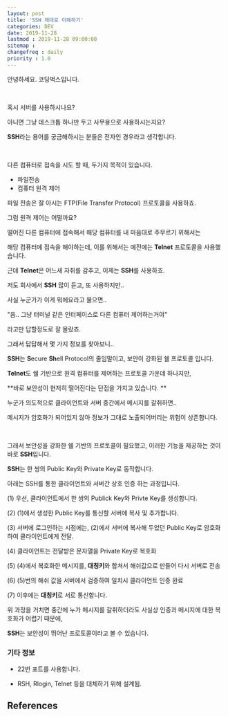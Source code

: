 ```yaml
---
layout: post
title: 'SSH 제대로 이해하기'
categories: DEV
date: 2019-11-28
lastmod : 2019-11-28 09:00:00
sitemap :
changefreq : daily
priority : 1.0
---
```




안녕하세요. 코딩벅스입니다. 

<br>

혹시 서버를 사용하시나요? 

아니면 그냥 데스크톱 하나만 두고 사무용으로 사용하시는지요? 

**SSH**라는 용어를 궁금해하시는 분들은 전자인 경우라고 생각합니다. 

<br>

다른 컴퓨터로 접속을 시도 할 때, 두가지 목적이 있습니다. 



* 파일전송
* 컴퓨터 원격 제어



파일 전송은 잘 아시는 FTP(File Transfer Protocol) 프로토콜을 사용하죠. 

그럼 원격 제어는 어떨까요? 

떨어진 다른 컴퓨터에 접속해서 해당 컴퓨터를 내 마음대로 주무르기 위해서는 

해당 컴퓨터에 접속을 해야하는데, 이를 위해서는 예전에는 **Telnet** 프로토콜을 사용했습니다. 

근데 **Telnet**은 어느새 자취를 감추고, 이제는 **SSH**를 사용하죠. 



저도 회사에서 **SSH** 많이 듣고, 또 사용하지만.. 

사실 누군가가 이게 뭐에요라고 물으면.. 

"음.. 그냥 터미널 같은 인터페이스로 다른 컴퓨터 제어하는거야"

라고만 답할정도로 잘 몰랐죠.



그래서 답답해서 몇 가지 정보를 찾아보니.. 



**SSH**는 **S**ecure **Sh**ell Protocol의 줄임말이고, 보안이 강화된 쉘 프로토콜 입니다.  

**Telnet**도 쉘 기반으로 원격 컴퓨터를 제어하는 프로토콜 가운데 하나지만,  

**바로 보안성이 현저히 떨어진다는 단점을 가지고 있습니다. **

누군가 의도적으로 클라이언트와 서버 중간에서 메시지를 갈취하면.. 

메시지가 암호화가 되어있지 않아 정보가 그대로 노출되어버리는 위험이 상존합니다.  

<br>

그래서 보안성을 강화한 쉘 기반의 프로토콜이 필요했고, 이러한 기능을 제공하는 것이 바로 **SSH**입니다. 

**SSH**는 한 쌍의 Public Key와 Private Key로 동작합니다. 

아래는 SSH를 통한 클라이언트와 서버간 상호 인증 하는 과정입니다. 



(1) 우선, 클라이언트에서 한 쌍의 Publick Key와 Privte Key를 생성합니다. 

(2) (1)에서 생성한 Public Key를 통신할 서버에 복사 및 추가합니다. 

(3) 서버에 로그인하는 시점에는, (2)에서 서버에 복사해 두었던 Public Key로 암호화 하여 클라이언트에게 전달. 

(4) 클라이언트는 전달받은 문자열을 Private Key로 복호화

(5) (4)에서 복호화한 메시지를, **대칭키**와 합쳐서 해쉬값으로 만들어 다시 서버로 전송

(6) (5)번의 해쉬 값을 서버에서 검증하여 일치시 클라이언트 인증 완료

(7) 이후에는 **대칭키**로 서로 통신합니다. 



위 과정을 거치면 중간에 누가 메시지를 갈취하더라도 사실상 인증과 메시지에 대한 복호화가 어렵기 때문에, 

**SSH**는 보안성이 뛰어난 프로토콜이라고 볼 수 있습니다. 



### 기타 정보

* 22번 포트를 사용합니다. 

* RSH, Rlogin, Telnet 등을 대체하기 위해 설계됨. 















## References

[1]: https://seongkyun.github.io/study/2019/03/25/face_detection/

